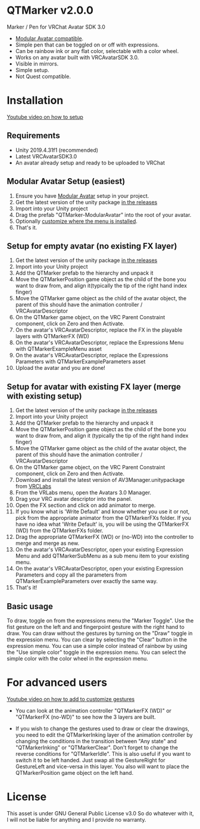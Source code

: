 # QTMarker v2.0.0
Marker / Pen for VRChat Avatar SDK 3.0

- [Modular Avatar compatible](https://modular-avatar.nadena.dev/).
- Simple pen that can be toggled on or off with expressions.
- Can be rainbow ink or any flat color, selectable with a color wheel.
- Works on any avatar built with VRCAvatarSDK 3.0.
- Visible in mirrors.
- Simple setup.
- Not Quest compatible.

# Installation

[Youtube video on how to setup](https://youtu.be/xSBAWNONgvo)

## Requirements
 - Unity 2019.4.31f1 (recommended)
 - Latest VRCAvatarSDK3.0
 - An avatar already setup and ready to be uploaded to VRChat

## Modular Avatar Setup (easiest)
1. Ensure you have [Modular Avatar](https://modular-avatar.nadena.dev/) setup in your project.
2. Get the latest version of the unity package [in the releases](https://github.com/dbqt/QTMarker/releases)
3. Import into your Unity project
4. Drag the prefab "QTMarker-ModularAvatar" into the root of your avatar.
5. Optionally [customize where the menu is installed](https://modular-avatar.nadena.dev/docs/reference/menu-installer).
6. That's it.

## Setup for empty avatar (no existing FX layer)
1. Get the latest version of the unity package [in the releases](https://github.com/dbqt/QTMarker/releases)
2. Import into your Unity project
3. Add the QTMarker prefab to the hierarchy and unpack it
4. Move the QTMarkerPosition game object as the child of the bone you want to draw from, and align it(typically the tip of the right hand index finger)
5. Move the QTMarker game object as the child of the avatar object, the parent of this should have the animation controller / VRCAvatarDescriptor
6. On the QTMarker game object, on the VRC Parent Constraint component, click on Zero and then Activate.
7. On the avatar's VRCAvatarDescriptor, replace the FX in the playable layers with QTMarkerFX (WD)
8. On the avatar's VRCAvatarDescriptor, replace the Expressions Menu with QTMarkerExampleMenu asset
9. On the avatar's VRCAvatarDescriptor, replace the Expressions Parameters with QTMarkerExampleParameters asset
10. Upload the avatar and you are done!

## Setup for avatar with existing FX layer (merge with existing setup)
1. Get the latest version of the unity package [in the releases](https://github.com/dbqt/QTMarker/releases)
2. Import into your Unity project
3. Add the QTMarker prefab to the hierarchy and unpack it
4. Move the QTMarkerPosition game object as the child of the bone you want to draw from, and align it (typically the tip of the right hand index finger)
5. Move the QTMarker game object as the child of the avatar object, the parent of this should have the animation controller / VRCAvatarDescriptor
6. On the QTMarker game object, on the VRC Parent Constraint component, click on Zero and then Activate.
7. Download and install the latest version of AV3Manager.unitypackage from [VRCLabs](https://github.com/VRLabs/VRChat-Avatars-3.0/releases)
8. From the VRLabs menu, open the Avatars 3.0 Manager.
9. Drag your VRC avatar descriptor into the panel.
10. Open the FX section and click on add animator to merge.
11. If you know what is 'Write Default' and know whether you use it or not, pick from the appropriate animator from the QTMarkerFXs folder. If you have no idea what 'Write Default' is, you will be using the QTMarkerFX (WD) from the QTMarkerFXs folder.
12. Drag the appropriate QTMarkerFX (WD) or (no-WD) into the controller to merge and merge as new.
13. On the avatar's VRCAvatarDescriptor, open your existing Expression Menu and add QTMarkerSubMenu as a sub menu item to your existing menu.
14. On the avatar's VRCAvatarDescriptor, open your existing Expression Parameters and copy all the parameters from QTMarkerExampleParameters over exactly the same way.
15. That's it!

## Basic usage
To draw, toggle on from the expressions menu the "Marker Toggle". 
Use the fist gesture on the left and and fingerpoint gesture with the right hand to draw.
You can draw without the gestures by turning on the "Draw" toggle in the expression menu.
You can clear by selecting the "Clear" button in the expression menu.
You can use a simple color instead of rainbow by using the "Use simple color" toggle in the expression menu.
You can select the simple color with the color wheel in the expression menu.

# For advanced users

[Youtube video on how to add to customize gestures](https://youtu.be/Cx3EOIctzJ8)

- You can look at the animation controller "QTMarkerFX (WD)" or "QTMarkerFX (no-WD)" to see how the 3 layers are built.

- If you wish to change the gestures used to draw or clear the drawings, you need to edit the QTMarkerInking layer of the animation controller by changing the conditions in the transition between "Any state" and "QTMarkerInking" or "QTMarkerClear". Don't forget to change the reverse conditions for "QTMarkerIdle". This is also useful if you want to switch it to be left handed. Just swap all the GestureRight for GestureLeft and vice-versa in this layer. You also will want to place the QTMarkerPosition game object on the left hand.

# License
This asset is under GNU General Public License v3.0
So do whatever with it, I will not be liable for anything and I provide no warranty.